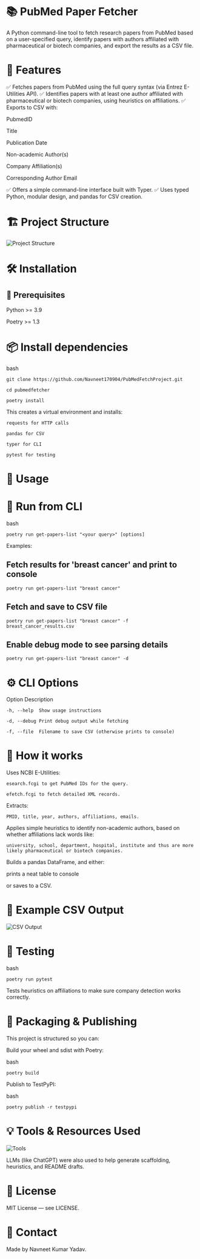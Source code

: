 # 📚 PubMed Paper Fetcher
A Python command-line tool to fetch research papers from PubMed based on a user-specified query, identify papers with authors affiliated with pharmaceutical or biotech companies, and export the results as a CSV file.

# 🚀 Features
✅ Fetches papers from PubMed using the full query syntax (via Entrez E-Utilities API).
✅ Identifies papers with at least one author affiliated with pharmaceutical or biotech companies, using heuristics on affiliations.
✅ Exports to CSV with:

PubmedID

Title

Publication Date

Non-academic Author(s)

Company Affiliation(s)

Corresponding Author Email

✅ Offers a simple command-line interface built with Typer.
✅ Uses typed Python, modular design, and pandas for CSV creation.

# 🏗 Project Structure

![Project Structure](pubmedfetcher/.assets/project_structure.png)


# 🛠 Installation
## 📌 Prerequisites
Python >= 3.9

Poetry >= 1.3

# 📦 Install dependencies
bash

    git clone https://github.com/Navneet170904/PubMedFetchProject.git

    cd pubmedfetcher
    
    poetry install

This creates a virtual environment and installs:

    requests for HTTP calls

    pandas for CSV

    typer for CLI

    pytest for testing

# 🚀 Usage
# 🎯 Run from CLI

bash

    poetry run get-papers-list "<your query>" [options]

Examples:

## Fetch results for 'breast cancer' and print to console
    
    poetry run get-papers-list "breast cancer"

## Fetch and save to CSV file

    poetry run get-papers-list "breast cancer" -f breast_cancer_results.csv

## Enable debug mode to see parsing details

    poetry run get-papers-list "breast cancer" -d

# ⚙ CLI Options
Option	Description

    -h, --help	Show usage instructions

    -d, --debug	Print debug output while fetching
    
    -f, --file	Filename to save CSV (otherwise prints to console)

# 🧠 How it works
Uses NCBI E-Utilities:

    esearch.fcgi to get PubMed IDs for the query.

    efetch.fcgi to fetch detailed XML records.

Extracts:

    PMID, title, year, authors, affiliations, emails.

Applies simple heuristics to identify non-academic authors, based on whether affiliations lack words like:

    university, school, department, hospital, institute and thus are more likely pharmaceutical or biotech companies.

Builds a pandas DataFrame, and either:

prints a neat table to console

or saves to a CSV.

# 📝 Example CSV Output

![CSV Output](pubmedfetcher/.assets/CSV_Example.png)


# 🧪 Testing
bash

    poetry run pytest

Tests heuristics on affiliations to make sure company detection works correctly.

# 🚀 Packaging & Publishing
This project is structured so you can:

Build your wheel and sdist with Poetry:

bash

    poetry build

Publish to TestPyPI:

bash

    poetry publish -r testpypi

# 💡 Tools & Resources Used

![Tools](pubmedfetcher/.assets/Tools.png)

LLMs (like ChatGPT) were also used to help generate scaffolding, heuristics, and README drafts.

# 📝 License
MIT License — see LICENSE.

# 👋 Contact
Made by Navneet Kumar Yadav.